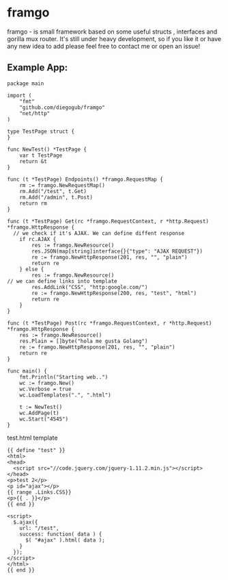 # framgo
framgo - is small framework based on some useful structs ,
interfaces and gorilla mux router.
It's still under heavy development, so if you like it or
have any new idea to add please feel free to contact me or open an
issue!

Example App:
-----------
~~~
package main

import (
	"fmt"
	"github.com/diegogub/framgo"
	"net/http"
)

type TestPage struct {
}

func NewTest() *TestPage {
	var t TestPage
	return &t
}

func (t *TestPage) Endpoints() *framgo.RequestMap {
	rm := framgo.NewRequestMap()
	rm.Add("/test", t.Get)
	rm.Add("/admin", t.Post)
	return rm
}

func (t *TestPage) Get(rc *framgo.RequestContext, r *http.Request) *framgo.HttpResponse {
  // we check if it's AJAX. We can define diffent response
	if rc.AJAX {
		res := framgo.NewResource()
		res.JSON(map[string]interface{}{"type": "AJAX REQUEST"})
		re := framgo.NewHttpResponse(201, res, "", "plain")
		return re
	} else {
		res := framgo.NewResource()
// we can define links into template
		res.AddLink("CSS", "http:google.com/")
		re := framgo.NewHttpResponse(200, res, "test", "html")
		return re
	}
}

func (t *TestPage) Post(rc *framgo.RequestContext, r *http.Request) *framgo.HttpResponse {
	res := framgo.NewResource()
	res.Plain = []byte("hola me gusta Golang")
	re := framgo.NewHttpResponse(201, res, "", "plain")
	return re
}

func main() {
	fmt.Println("Starting web..")
	wc := framgo.New()
	wc.Verbose = true
	wc.LoadTemplates(".", ".html")

	t := NewTest()
	wc.AddPage(t)
	wc.Start("4545")
}

~~~
test.html template
~~~
{{ define "test" }}
<html>
<head>
  <script src="//code.jquery.com/jquery-1.11.2.min.js"></script>
</head>
<p>test 2</p>
<p id="ajax"></p>
{{ range .Links.CSS}}
<p>{{ . }}</p>
{{ end }}

<script>
  $.ajax({
    url: "/test",
    success: function( data ) {
      $( "#ajax" ).html( data );
    }
  });
</script>
</html>
{{ end }}

~~~
